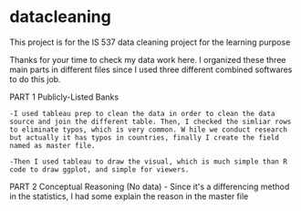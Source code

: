 # datacleaning
This project is for the IS 537 data cleaning project for the learning purpose

Thanks for your time to check my data work here. I organized these three main parts in different files since I used three different combined softwares to do this job.

PART 1 Publicly-Listed Banks

	-I used tableau prep to clean the data in order to clean the data source and join the different table. Then, I checked the simliar rows to eliminate typos, which is very common. W hile we conduct research but actually it has typos in countries, finally I create the field named as master file.

	-Then I used tableau to draw the visual, which is much simple than R code to draw ggplot, and simple for viewers. 

PART 2 Conceptual Reasoning (No data)
	- Since it's a differencing method in the statistics, I had some explain the reason in the master file
